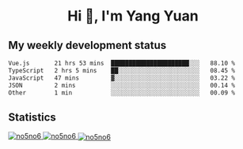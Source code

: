 <h1 align="center">Hi 👋, I'm Yang Yuan</h1>


## My weekly development status
<!--START_SECTION:waka-->

```txt
Vue.js       21 hrs 53 mins  ██████████████████████░░░   88.10 %
TypeScript   2 hrs 5 mins    ██░░░░░░░░░░░░░░░░░░░░░░░   08.45 %
JavaScript   47 mins         ▓░░░░░░░░░░░░░░░░░░░░░░░░   03.22 %
JSON         2 mins          ░░░░░░░░░░░░░░░░░░░░░░░░░   00.14 %
Other        1 min           ░░░░░░░░░░░░░░░░░░░░░░░░░   00.09 %
```

<!--END_SECTION:waka-->

## Statistics
<a href="https://github.com/anuraghazra/github-readme-stats">
  <img src="https://github-readme-stats.vercel.app/api/top-langs/?username=no5no6&theme=dracula" alt="no5no6">
</a>
<a href="https://github.com/anuraghazra/github-readme-stats">
  <img src="https://github-readme-stats.vercel.app/api?username=no5no6&show_icons=true&theme=dracula&line_height=40" alt="no5no6">
</a>
<a href="https://github.com/anuraghazra/github-readme-stats">
  <img align="center" src="https://github-readme-streak-stats.herokuapp.com/?user=no5no6&theme=dracula" alt="no5no6" />
</a>